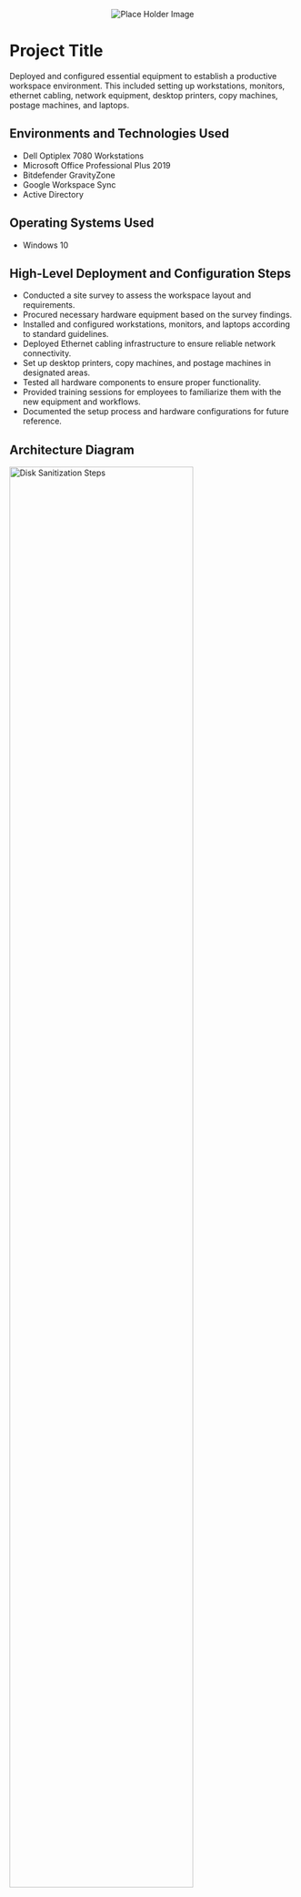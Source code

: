 <p align="center">
<img src="https://place-hold.it/600x200" alt="Place Holder Image"/>
<!-- <img src="assets/logo.svg" alt="Logo Text There" /> -->
</p>

# Project Title
Deployed and configured essential equipment to establish a productive workspace environment. This included setting up workstations, monitors, ethernet cabling, network equipment, desktop printers, copy machines, postage machines, and laptops.

## Environments and Technologies Used

- Dell Optiplex 7080 Workstations
- Microsoft Office Professional Plus 2019
- Bitdefender GravityZone
- Google Workspace Sync
- Active Directory

## Operating Systems Used

- Windows 10

## High-Level Deployment and Configuration Steps

- Conducted a site survey to assess the workspace layout and requirements.
- Procured necessary hardware equipment based on the survey findings.
- Installed and configured workstations, monitors, and laptops according to standard guidelines.
- Deployed Ethernet cabling infrastructure to ensure reliable network connectivity.
- Set up desktop printers, copy machines, and postage machines in designated areas.
- Tested all hardware components to ensure proper functionality.
- Provided training sessions for employees to familiarize them with the new equipment and workflows.
- Documented the setup process and hardware configurations for future reference.

<h2>Architecture Diagram</h2>

<p>
<img src="https://i.imgur.com/DJmEXEB.png" height="80%" width="80%" alt="Disk Sanitization Steps"/>
</p>
